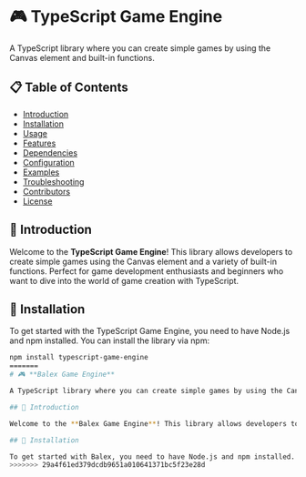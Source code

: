 # 🎮 **TypeScript Game Engine**

A TypeScript library where you can create simple games by using the Canvas element and built-in functions.

## 📋 Table of Contents
- [Introduction](#introduction)
- [Installation](#installation)
- [Usage](#usage)
- [Features](#features)
- [Dependencies](#dependencies)
- [Configuration](#configuration)
- [Examples](#examples)
- [Troubleshooting](#troubleshooting)
- [Contributors](#contributors)
- [License](#license)

## 🌟 Introduction

Welcome to the **TypeScript Game Engine**! This library allows developers to create simple games using the Canvas element and a variety of built-in functions. Perfect for game development enthusiasts and beginners who want to dive into the world of game creation with TypeScript.

## 🚀 Installation

To get started with the TypeScript Game Engine, you need to have Node.js and npm installed. You can install the library via npm:

```bash
npm install typescript-game-engine
=======
# 🎮 **Balex Game Engine**

A TypeScript library where you can create simple games by using the Canvas element and built-in functions.

## 🌟 Introduction

Welcome to the **Balex Game Engine**! This library allows developers to create simple games using the Canvas element and a variety of built-in functions. Perfect for game development enthusiasts and beginners who want to dive into the world of game creation with TypeScript.

## 🚀 Installation

To get started with Balex, you need to have Node.js and npm installed. You can install the library via npm...
>>>>>>> 29a4f61ed379dcdb9651a010641371bc5f23e28d
